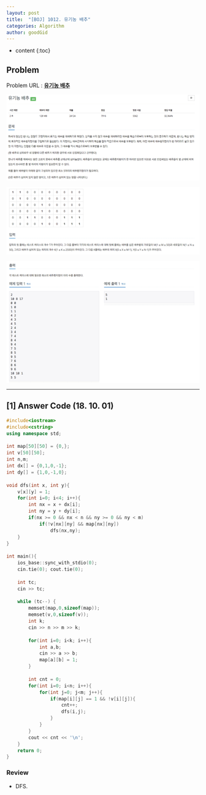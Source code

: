 ```yaml
---
layout: post
title:  "[BOJ] 1012. 유기농 배추"
categories: Algorithm
author: goodGid
---
```

* content
{:toc}

## Problem

Problem URL : **[유기농 배추](https://www.acmicpc.net/problem/1012)**












![](/assets/img/algorithm/1012_1.png)

![](/assets/img/algorithm/1012_2.png)

![](/assets/img/algorithm/1012_3.png)

---


## [1] Answer Code (18. 10. 01)

``` cpp
#include<iostream>
#include<cstring>
using namespace std;

int map[50][50] = {0,};
int v[50][50];
int n,m;
int dx[] = {0,1,0,-1};
int dy[] = {1,0,-1,0};

void dfs(int x, int y){
    v[x][y] = 1;
    for(int i=0; i<4; i++){
        int nx = x + dx[i];
        int ny = y + dy[i];
        if(nx >= 0 && nx < n && ny >= 0 && ny < m)
            if(!v[nx][ny] && map[nx][ny])
                dfs(nx,ny);
    }
}

int main(){
    ios_base::sync_with_stdio(0);
    cin.tie(0); cout.tie(0);
    
    int tc;
    cin >> tc;
    
    while (tc--) {
        memset(map,0,sizeof(map));
        memset(v,0,sizeof(v));
        int k;
        cin >> n >> m >> k;
    
        for(int i=0; i<k; i++){
            int a,b;
            cin >> a >> b;
            map[a][b] = 1;
        }
        
        int cnt = 0;
        for(int i=0; i<n; i++){
            for(int j=0; j<m; j++){
                if(map[i][j] == 1 && !v[i][j]){
                    cnt++;
                    dfs(i,j);
                }
            }
        }
        cout << cnt << '\n';
    }
    return 0;
}
```

### Review

* DFS.